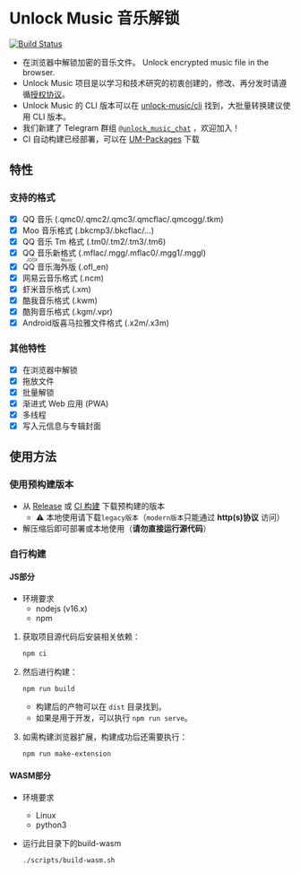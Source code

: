 # Unlock Music 音乐解锁

[![Build Status](https://ci.unlock-music.dev/api/badges/um/web/status.svg)](https://ci.unlock-music.dev/um/web)

- 在浏览器中解锁加密的音乐文件。 Unlock encrypted music file in the browser.
- Unlock Music 项目是以学习和技术研究的初衷创建的，修改、再分发时请遵循[授权协议]。
- Unlock Music 的 CLI 版本可以在 [unlock-music/cli] 找到，大批量转换建议使用 CLI 版本。
- 我们新建了 Telegram 群组 [`@unlock_music_chat`] ，欢迎加入！
- CI 自动构建已经部署，可以在 [UM-Packages] 下载

[授权协议]: https://git.unlock-music.dev/um/web/src/branch/master/LICENSE
[unlock-music/cli]: https://git.unlock-music.dev/um/cli
[`@unlock_music_chat`]: https://t.me/unlock_music_chat
[UM-Packages]: https://git.unlock-music.dev/um/-/packages/generic/web-build/

## 特性

### 支持的格式

- [x] QQ 音乐 (.qmc0/.qmc2/.qmc3/.qmcflac/.qmcogg/.tkm)
- [x] Moo 音乐格式 (.bkcmp3/.bkcflac/...)
- [x] QQ 音乐 Tm 格式 (.tm0/.tm2/.tm3/.tm6)
- [x] QQ 音乐新格式 (.mflac/.mgg/.mflac0/.mgg1/.mggl)
- [x] <ruby>QQ 音乐海外版<rt>JOOX Music</rt></ruby> (.ofl_en)
- [x] 网易云音乐格式 (.ncm)
- [x] 虾米音乐格式 (.xm)
- [x] 酷我音乐格式 (.kwm)
- [x] 酷狗音乐格式 (.kgm/.vpr)
- [x] Android版喜马拉雅文件格式 (.x2m/.x3m)

### 其他特性

- [x] 在浏览器中解锁
- [x] 拖放文件
- [x] 批量解锁
- [x] 渐进式 Web 应用 (PWA)
- [x] 多线程
- [x] 写入元信息与专辑封面

## 使用方法

### 使用预构建版本

- 从 [Release] 或 [CI 构建][UM-Packages] 下载预构建的版本
  - :warning: 本地使用请下载`legacy版本`（`modern版本`只能通过 **http(s)协议** 访问）
- 解压缩后即可部署或本地使用（**请勿直接运行源代码**）

[release]: https://git.unlock-music.dev/um/web/releases/latest

### 自行构建

#### JS部分

- 环境要求
  - nodejs (v16.x)
  - npm

1. 获取项目源代码后安装相关依赖：

   ```sh
   npm ci
   ```

2. 然后进行构建：

   ```sh
   npm run build
   ```

   - 构建后的产物可以在 `dist` 目录找到。
   - 如果是用于开发，可以执行 `npm run serve`。

3. 如需构建浏览器扩展，构建成功后还需要执行：

   ```sh
   npm run make-extension
   ```

#### WASM部分

- 环境要求
  - Linux
  - python3

- 运行此目录下的build-wasm

   ```sh
   ./scripts/build-wasm.sh
   ```
